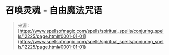 <!--yml

category: 未分类

date: 2024-06-12 18:49:47

-->

# 召唤灵魂 - 自由魔法咒语

> 来源：[https://www.spellsofmagic.com/spells/spiritual_spells/conjuring_spells/12225/page.html#0001-01-01](https://www.spellsofmagic.com/spells/spiritual_spells/conjuring_spells/12225/page.html#0001-01-01)
